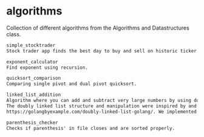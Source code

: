 # algorithms
Collection of different algorithms from the Algorithms and Datastructures class.

```diff
simple_stocktrader
Stock trader app finds the best day to buy and sell on historic ticker.
```

```diff
exponent_calculator
Find exponent using recursion.
```

```diff
quicksort_comparison
Comparing single pivot and dual pivot quicksort.
```

```diff
linked_list_addition
Algorithm where you can add and subtract very large numbers by using doubly linked lists.
The doubly linked list structure and manipulation were inspired by and borrowed from 
https://golangbyexample.com/doubly-linked-list-golang/. We implemented the add, subtract methods.
```

```diff
parenthesis_checker
Checks if parenthesis' in file closes and are sorted properly.
```
